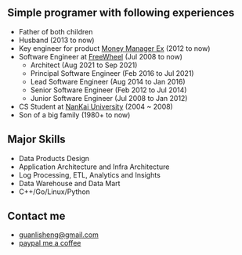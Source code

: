 
## Simple programer with following experiences
* Father of both children
* Husband (2013 to now)
* Key engineer for product [Money Manager Ex](http://www.moneymanagerex.org/) (2012 to now)
* Software Engineer at [FreeWheel](https://www.linkedin.com/in/guanlisheng) (Jul 2008 to now)
  * Architect (Aug 2021 to Sep 2021)
  * Principal Software Engineer (Feb 2016 to Jul 2021)
  * Lead Software Engineer (Aug 2014 to Jan 2016)
  * Senior Software Engineer (Feb 2012 to Jul 2014)
  * Junior Software Engineer (Jul 2008 to Jan 2012)
* CS Student at [NanKai University](http://www.nankai.edu.cn) (2004 ~ 2008)
* Son of a big family (1980+ to now)  

## Major Skills
* Data Products Design
* Application Architecture and Infra Architecture
* Log Processing, ETL, Analytics and Insights
* Data Warehouse and Data Mart
* C++/Go/Linux/Python

## Contact me
* guanlisheng@gmail.com
* [paypal me a coffee](https://www.paypal.me/moneymanagerex/1)
